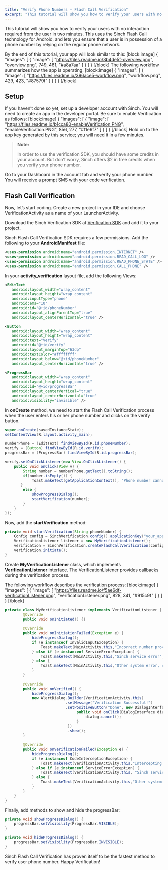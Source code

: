 ```yaml
---
title: "Verify Phone Numbers – Flash Call Verification"
excerpt: "This tutorial will show you how to verify your users with no interaction required from the user in two minutes. This uses the Sinch Flash Call technology for Android, and lets you ensure that a user is in possession of a phone number by relying on the regular phone network."
---
```

This tutorial will show you how to verify your users with no interaction required from the user in two minutes. This uses the Sinch Flash Call technology for Android, and lets you ensure that a user is in possession of a phone number by relying on the regular phone network.

By the end of this tutorial, your app will look similar to this:
[block:image]
{
  "images": [
    {
      "image": [
        "https://files.readme.io/3b4de5f-overview.png",
        "overview.png",
        749,
        461,
        "#a8a7aa"
      ]
    }
  ]
}
[/block]
The following workflow summarizes how the app is operating.
[block:image]
{
  "images": [
    {
      "image": [
        "https://files.readme.io/396ace5-workflow.png",
        "workflow.png",
        429,
        423,
        "#87579f"
      ]
    }
  ]
}
[/block]
## Setup

If you haven’t done so yet, set up a developer account with Sinch. You will need to create an app in the developer portal. Be sure to enable Verification as follows:
[block:image]
{
  "images": [
    {
      "image": [
        "https://files.readme.io/b1cca80-enableVerification.PNG",
        "enableVerification.PNG",
        856,
        277,
        "#f1e6f7"
      ]
    }
  ]
}
[/block]
Hold on to the app key generated by this service; you will need it in a few minutes.

> **Note:** 
>
> In order to use the verification SDK, you should have some credits in your account. But don’t worry, Sinch offers $2 in free credits when you verify your phone number.

Go to your Dashboard in the account tab and verify your phone number. You will receive a prompt SMS with your code verification.

## Flash Call Verification

Now, let’s start coding. Create a new project in your IDE and choose VerificationActivity as a name of your LauncherActivity.

Download the Sinch Verification SDK at [Verification SDK](https://www.sinch.com/android-verification-sdk) and add it to your project.

Sinch Flash Call Verification SDK requires a few permissions. Add the following to your **AndroidManifest** file:

```xml
<uses-permission android:name="android.permission.INTERNET" />
<uses-permission android:name="android.permission.READ_CALL_LOG" />
<uses-permission android:name="android.permission.READ_PHONE_STATE" />
<uses-permission android:name="android.permission.CALL_PHONE" />
```

In your **activity\_verification** layout file, add the following Views:

```xml
<EditText
   android:layout_width="wrap_content"
   android:layout_height="wrap_content"
   android:inputType="phone"
   android:ems="10"
   android:id="@+id/phoneNumber"
   android:layout_alignParentTop="true"
   android:layout_centerHorizontal="true" />

<Button
   android:layout_width="wrap_content"
   android:layout_height="wrap_content"
   android:text="Verify"
   android:id="@+id/verify"
   android:layout_marginTop="63dp"
   android:textColor="#ffffffff"
   android:layout_below="@+id/phoneNumber"
   android:layout_centerHorizontal="true" />

<ProgressBar
   android:layout_width="wrap_content"
   android:layout_height="wrap_content"
   android:id="@+id/progressBar"
   android:layout_centerVertical="true"
   android:layout_centerHorizontal="true"
   android:visibility="invisible" />
```

In **onCreate** method, we need to start the Flash Call Verification process when the user enters his or her phone number and clicks on the verify button.

```java
super.onCreate(savedInstanceState);
setContentView(R.layout.activity_main);

numberPhone = (EditText) findViewById(R.id.phoneNumber);
verify = (Button) findViewById(R.id.verify);
progressBar = (ProgressBar) findViewById(R.id.progressBar);

verify.setOnClickListener(new View.OnClickListener() {
    public void onClick(View v) {
        String number = numberPhone.getText().toString();
        if(number.isEmpty()) {
            Toast.makeText(getApplicationContext(), "Phone number cannot be empty!",Toast.LENGTH_LONG).show();
       }
        else {
            showProgressDialog();
            startVerification(number);
        }
    }
});
```

Now, add the **startVerification** method:

```java
private void startVerification(String phoneNumber) {
    Config config = SinchVerification.config().applicationKey("your_app_key").context(getApplicationContext()).build();
    VerificationListener listener = new MyVerificationListener();
    verification = SinchVerification.createFlashCallVerification(config, phoneNumber, listener);
    verification.initiate();
}
```

Create **MyVerificationListener** class, which implements **VerificationListener** interface. The VerificationListener provides callbacks during the verification process.

The following workflow describes the verification process:
[block:image]
{
  "images": [
    {
      "image": [
        "https://files.readme.io/f5ae6df-verificationListener.png",
        "verificationListener.png",
        828,
        341,
        "#915c9f"
      ]
    }
  ]
}
[/block]
```java
private class MyVerificationListener implements VerificationListener {
        @Override
        public void onInitiated() {}
    
        @Override
        public void onInitiationFailed(Exception e) {
            hideProgressDialog();
            if (e instanceof InvalidInputException) {
                Toast.makeText(MainActivity.this,"Incorrect number provided",Toast.LENGTH_LONG).show();
            } else if (e instanceof ServiceErrorException) {
                Toast.makeText(MainActivity.this,"Sinch service error",Toast.LENGTH_LONG).show();
            } else {
                Toast.makeText(MainActivity.this,"Other system error, check your network state", Toast.LENGTH_LONG).show();
            }
        }
    
        @Override
        public void onVerified() {
            hideProgressDialog();
            new AlertDialog.Builder(VerificationActivity.this)
                           .setMessage("Verification Successful!")
                           .setPositiveButton("Done", new DialogInterface.OnClickListener() {
                                public void onClick(DialogInterface dialog, int whichButton) {
                                    dialog.cancel();
                                }
                            })
                            .show();
        }
    
        @Override
        public void onVerificationFailed(Exception e) {
            hideProgressDialog();
            if (e instanceof CodeInterceptionException) {
                Toast.makeText(VerificationActivity.this,"Intercepting the verification call automatically failed",Toast.LENGTH_LONG).show();
            } else if (e instanceof ServiceErrorException) {
                Toast.makeText(VerificationActivity.this, "Sinch service error",Toast.LENGTH_LONG).show();
            } else {
                Toast.makeText(VerificationActivity.this,"Other system error, check your network state", Toast.LENGTH_LONG).show();
            }
        }
    }
}
```


Finally, add methods to show and hide the progressBar:

```java
private void showProgressDialog() {
    progressBar.setVisibility(ProgressBar.VISIBLE);
}

private void hideProgressDialog() {
    progressBar.setVisibility(ProgressBar.INVISIBLE);
}
```

Sinch Flash Call Verification has proven itself to be the fastest method to verify user phone number. Happy Verification\!